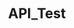 # API_Test


<!---START OF CONTENT ---

<script> 

var Template = `<h1 style="text-align:center;" class="fade-in one intro">Uh-oh</h1><p class="fade-in two blurb">Error fetching content - please come back again later! <br> <b>Error message</b>: Hello </p>` 


document.body.innerHTML = Template </script>

